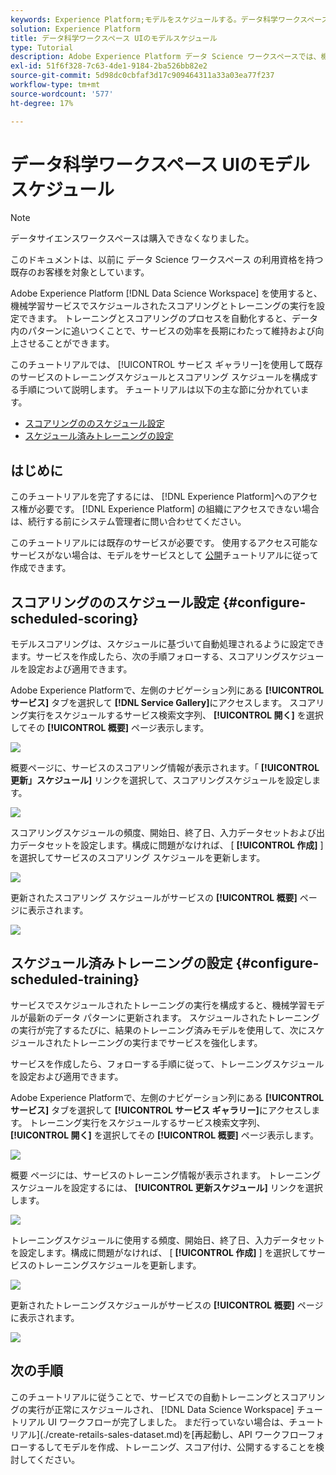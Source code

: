 ```yaml
---
keywords: Experience Platform;モデルをスケジュールする。データ科学ワークスペース;人気のあるトピック;スケジュールスコアリングスケジュールトレーニング
solution: Experience Platform
title: データ科学ワークスペース UIのモデルスケジュール
type: Tutorial
description: Adobe Experience Platform データ Science ワークスペースでは、機械学習サービスでスケジュールされたスコアリングとトレーニングの実行を設定できます。 トレーニングとスコアリングを自動処理すると、データ内のパターンに追いつくことで、サービスの効率を時間をかけて維持および改善できます。
exl-id: 51f6f328-7c63-4de1-9184-2ba526bb82e2
source-git-commit: 5d98dc0cbfaf3d17c909464311a33a03ea77f237
workflow-type: tm+mt
source-wordcount: '577'
ht-degree: 17%

---
```


# データ科学ワークスペース UIのモデルスケジュール

>[!NOTE]
>
>データサイエンスワークスペースは購入できなくなりました。
>
>このドキュメントは、以前に データ Science ワークスペース の利用資格を持つ既存のお客様を対象としています。

Adobe Experience Platform [!DNL Data Science Workspace] を使用すると、機械学習サービスでスケジュールされたスコアリングとトレーニングの実行を設定できます。 トレーニングとスコアリングのプロセスを自動化すると、データ内のパターンに追いつくことで、サービスの効率を長期にわたって維持および向上させることができます。

このチュートリアルでは、 [!UICONTROL サービス ギャラリー]を使用して既存のサービスのトレーニングスケジュールとスコアリング スケジュールを構成する手順について説明します。 チュートリアルは以下の主な節に分かれています。

- [スコアリングののスケジュール設定](#configure-scheduled-scoring)
- [スケジュール済みトレーニングの設定](#configure-scheduled-training)

## はじめに

このチュートリアルを完了するには、 [!DNL Experience Platform]へのアクセス権が必要です。 [!DNL Experience Platform] の組織にアクセスできない場合は、続行する前にシステム管理者に問い合わせてください。

このチュートリアルには既存のサービスが必要です。 使用するアクセス可能なサービスがない場合は、モデルをサービスとして [公開](./publish-model-service-ui.md)チュートリアルに従って作成できます。

## スコアリングののスケジュール設定 {#configure-scheduled-scoring}

モデルスコアリングは、スケジュールに基づいて自動処理されるように設定できます。サービスを作成したら、次の手順フォローする、スコアリングスケジュールを設定および適用できます。

Adobe Experience Platformで、左側のナビゲーション列にある **[!UICONTROL サービス]** タブを選択して **[!DNL Service Gallery]**&#x200B;にアクセスします。 スコアリング実行をスケジュールするサービス検索文字列、 **[!UICONTROL 開く]** を選択してその **[!UICONTROL 概要]** ページ表示します。

![](../images/models-recipes/schedule/select_service.png)

概要ページに、サービスのスコアリング情報が表示されます。「 **[!UICONTROL 更新」スケジュール]** リンクを選択して、スコアリングスケジュールを設定します。

![](../images/models-recipes/schedule/update_scoring.png)

スコアリングスケジュールの頻度、開始日、終了日、入力データセットおよび出力データセットを設定します。構成に問題がなければ、 [ **[!UICONTROL 作成]** ] を選択してサービスのスコアリング スケジュールを更新します。

![](../images/models-recipes/schedule/set_scoring_schedule.png)

更新されたスコアリング スケジュールがサービスの **[!UICONTROL 概要]** ページに表示されます。

![](../images/models-recipes/schedule/scoring_set.png)

## スケジュール済みトレーニングの設定 {#configure-scheduled-training}

サービスでスケジュールされたトレーニングの実行を構成すると、機械学習モデルが最新のデータ パターンに更新されます。 スケジュールされたトレーニングの実行が完了するたびに、結果のトレーニング済みモデルを使用して、次にスケジュールされたトレーニングの実行までサービスを強化します。

サービスを作成したら、フォローする手順に従って、トレーニングスケジュールを設定および適用できます。

Adobe Experience Platformで、左側のナビゲーション列にある **[!UICONTROL サービス]** タブを選択して **[!UICONTROL サービス ギャラリー]**&#x200B;にアクセスします。 トレーニング実行をスケジュールするサービス検索文字列、 **[!UICONTROL 開く]** を選択してその **[!UICONTROL 概要]** ページ表示します。

![](../images/models-recipes/schedule/select_service.png)

概要 ページには、サービスのトレーニング情報が表示されます。 トレーニングスケジュールを設定するには、 **[!UICONTROL 更新スケジュール]** リンクを選択します。

![](../images/models-recipes/schedule/update_training.png)

トレーニングスケジュールに使用する頻度、開始日、終了日、入力データセットを設定します。構成に問題がなければ、 [ **[!UICONTROL 作成]** ] を選択してサービスのトレーニングスケジュールを更新します。

![](../images/models-recipes/schedule/set_training_schedule.png)

更新されたトレーニングスケジュールがサービスの **[!UICONTROL 概要]** ページに表示されます。

![](../images/models-recipes/schedule/training_set.png)

## 次の手順

このチュートリアルに従うことで、サービスでの自動トレーニングとスコアリングの実行が正常にスケジュールされ、 [!DNL Data Science Workspace] チュートリアル UI ワークフローが完了しました。 まだ行っていない場合は、チュートリアル](./create-retails-sales-dataset.md)を[再起動し、API ワークフローフォローするしてモデルを作成、トレーニング、スコア付け、公開するすることを検討してください。
